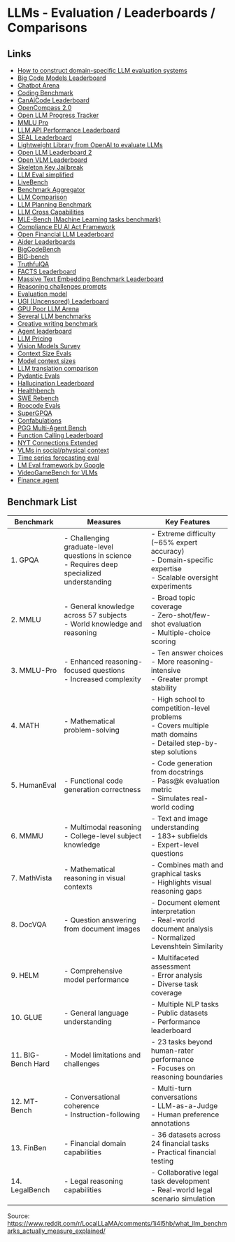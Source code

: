 # LLMs - Evaluation / Leaderboards / Comparisons

## Links
- [How to construct domain-specific LLM evaluation systems](https://hamel.dev/blog/posts/evals/)
- [Big Code Models Leaderboard](https://huggingface.co/spaces/bigcode/bigcode-models-leaderboard)
- [Chatbot Arena](https://huggingface.co/spaces/lmsys/chatbot-arena-leaderboard)
- [Coding Benchmark](https://prollm.toqan.ai/leaderboard)
- [CanAiCode Leaderboard](https://huggingface.co/spaces/mike-ravkine/can-ai-code-results)
- [OpenCompass 2.0](https://github.com/open-compass/opencompass)
- [Open LLM Progress Tracker](https://huggingface.co/spaces/andrewrreed/closed-vs-open-arena-elo)
- [MMLU Pro](https://huggingface.co/spaces/TIGER-Lab/MMLU-Pro)
- [LLM API Performance Leaderboard](https://huggingface.co/spaces/ArtificialAnalysis/LLM-Performance-Leaderboard)
- [SEAL Leaderboard](https://scale.com/leaderboard)
- [Lightweight Library from OpenAI to evaluate LLMs](https://github.com/openai/simple-evals)
- [Open LLM Leaderboard 2](https://huggingface.co/spaces/open-llm-leaderboard/open_llm_leaderboard)
- [Open VLM Leaderboard](https://huggingface.co/spaces/opencompass/open_vlm_leaderboard)
- [Skeleton Key Jailbreak](https://www.microsoft.com/en-us/security/blog/2024/06/26/mitigating-skeleton-key-a-new-type-of-generative-ai-jailbreak-technique)
- [LLM Eval simplified](https://www.philschmid.de/llm-evaluation)
- [LiveBench](https://livebench.ai/)
- [Benchmark Aggregator](https://benchmark-aggregator-lvss.vercel.app/)
- [LLM Comparison](https://artificialanalysis.ai/)
- [LLM Planning Benchmark](https://github.com/karthikv792/LLMs-Planning)
- [LLM Cross Capabilities](https://github.com/facebookresearch/llm-cross-capabilities)
- [MLE-Bench (Machine Learning tasks benchmark)](https://github.com/openai/mle-bench)
- [Compliance EU AI Act Framework](https://github.com/compl-ai/compl-ai)
- [Open Financial LLM Leaderboard](https://huggingface.co/spaces/finosfoundation/Open-Financial-LLM-Leaderboard)
- [Aider Leaderboards](https://aider.chat/docs/leaderboards/)
- [BigCodeBench](https://huggingface.co/spaces/bigcode/bigcodebench-leaderboard)
- [BIG-bench](https://github.com/google/BIG-bench)
- [TruthfulQA](https://github.com/sylinrl/TruthfulQA)
- [FACTS Leaderboard](https://www.kaggle.com/facts-leaderboard)
- [Massive Text Embedding Benchmark Leaderboard](https://huggingface.co/spaces/mteb/leaderboard)
- [Reasoning challenges prompts](https://github.com/cpldcpu/MisguidedAttention)
- [Evaluation model](https://huggingface.co/Unbabel/XCOMET-XL)
- [UGI (Uncensored) Leaderboard](https://huggingface.co/spaces/DontPlanToEnd/UGI-Leaderboard)
- [GPU Poor LLM Arena](https://huggingface.co/spaces/k-mktr/gpu-poor-llm-arena)
- [Several LLM benchmarks](https://github.com/lechmazur)
- [Creative writing benchmark](https://eqbench.com/creative_writing.html)
- [Agent leaderboard](https://huggingface.co/spaces/galileo-ai/agent-leaderboard)
- [LLM Pricing](https://huggingface.co/spaces/philschmid/llm-pricing)
- [Vision Models Survey](https://nanonets.com/blog/bridging-images-and-text-a-survey-of-vlms/)
- [Context Size Evals](https://github.com/NVIDIA/RULER)
- [Model context sizes](https://github.com/taylorwilsdon/llm-context-limits)
- [LLM translation comparison](https://nuenki.app/blog/llm_translation_comparison)
- [Pydantic Evals](https://ai.pydantic.dev/evals)
- [Hallucination Leaderboard](https://github.com/vectara/hallucination-leaderboard)
- [Healthbench](https://github.com/m42-health/healthbench/)
- [SWE Rebench](https://swe-rebench.com/leaderboard)
- [Roocode Evals](https://roocode.com/evals)
- [SuperGPQA](https://github.com/SuperGPQA/SuperGPQA)
- [Confabulations](https://github.com/lechmazur/confabulations)
- [PGG Multi-Agent Bench](https://github.com/lechmazur/pgg_bench/)
- [Function Calling Leaderboard](https://gorilla.cs.berkeley.edu/leaderboard.html)
- [NYT Connections Extended](https://github.com/lechmazur/nyt-connections/)
- [VLMs in social/physical context](https://opensocial.world/leaderboard)
- [Time series forecasting eval](https://huggingface.co/spaces/Salesforce/GIFT-Eval)
- [LM Eval framework by Google](https://github.com/google/lmeval)
- [VideoGameBench for VLMs](https://github.com/alexzhang13/videogamebench)
- [Finance agent](https://github.com/vals-ai/finance-agent)


## Benchmark List
| Benchmark | Measures | Key Features |
|-----------|----------|--------------|
| 1. GPQA | - Challenging graduate-level questions in science<br>- Requires deep specialized understanding | - Extreme difficulty (~65% expert accuracy)<br>- Domain-specific expertise<br>- Scalable oversight experiments |
| 2. MMLU | - General knowledge across 57 subjects<br>- World knowledge and reasoning | - Broad topic coverage<br>- Zero-shot/few-shot evaluation<br>- Multiple-choice scoring |
| 3. MMLU-Pro | - Enhanced reasoning-focused questions<br>- Increased complexity | - Ten answer choices<br>- More reasoning-intensive<br>- Greater prompt stability |
| 4. MATH | - Mathematical problem-solving | - High school to competition-level problems<br>- Covers multiple math domains<br>- Detailed step-by-step solutions |
| 5. HumanEval | - Functional code generation correctness | - Code generation from docstrings<br>- Pass@k evaluation metric<br>- Simulates real-world coding |
| 6. MMMU | - Multimodal reasoning<br>- College-level subject knowledge | - Text and image understanding<br>- 183+ subfields<br>- Expert-level questions |
| 7. MathVista | - Mathematical reasoning in visual contexts | - Combines math and graphical tasks<br>- Highlights visual reasoning gaps |
| 8. DocVQA | - Question answering from document images | - Document element interpretation<br>- Real-world document analysis<br>- Normalized Levenshtein Similarity |
| 9. HELM | - Comprehensive model performance | - Multifaceted assessment<br>- Error analysis<br>- Diverse task coverage |
| 10. GLUE | - General language understanding | - Multiple NLP tasks<br>- Public datasets<br>- Performance leaderboard |
| 11. BIG-Bench Hard | - Model limitations and challenges | - 23 tasks beyond human-rater performance<br>- Focuses on reasoning boundaries |
| 12. MT-Bench | - Conversational coherence<br>- Instruction-following | - Multi-turn conversations<br>- LLM-as-a-Judge<br>- Human preference annotations |
| 13. FinBen | - Financial domain capabilities | - 36 datasets across 24 financial tasks<br>- Practical financial testing |
| 14. LegalBench | - Legal reasoning capabilities | - Collaborative legal task development<br>- Real-world legal scenario simulation |

Source: https://www.reddit.com/r/LocalLLaMA/comments/1i4l5hb/what_llm_benchmarks_actually_measure_explained/
